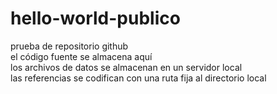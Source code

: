 # hello-world-publico
prueba de repositorio github  
el código fuente se almacena aquí  
los archivos de datos se almacenan en un servidor local  
las referencias se codifican con una ruta fija al directorio local  
